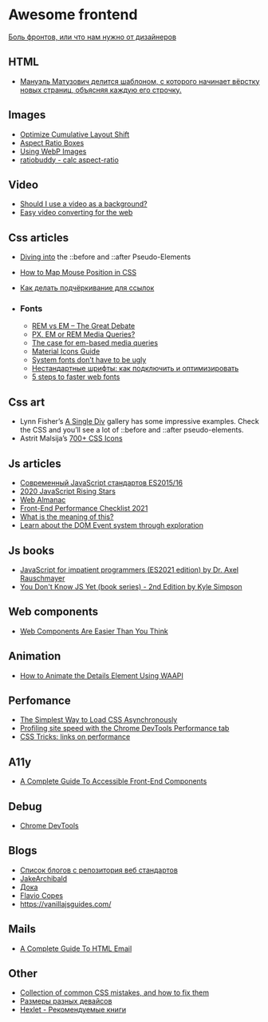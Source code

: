 # Awesome frontend

[Боль фронтов, или что нам нужно от дизайнеров](https://habr.com/ru/post/541666/)

## HTML
- [Мануэль Матузович делится шаблоном, с которого начинает вёрстку новых страниц, объясняя каждую его строчку.
](https://www.matuzo.at/blog/html-boilerplate/)

## Images
- [Optimize Cumulative Layout Shift](https://web.dev/optimize-cls/?utm_source=lighthouse&utm_medium=unknown#images-without-dimensions)
- [Aspect Ratio Boxes](https://css-tricks.com/aspect-ratio-boxes/)
- [Using WebP Images](https://css-tricks.com/using-webp-images/)
- [ratiobuddy - calc aspect-ratio](https://ratiobuddy.com/)

## Video
- [Should I use a video as a background?](https://css-tricks.com/should-i-use-a-video-as-a-background/)
- [Easy video converting for the web](https://mefody.dev/chunks/ffmpeg-alias/)

## Css articles
- [Diving into](https://codersblock.com/blog/diving-into-the-before-and-after-pseudo-elements/) the ::before and ::after Pseudo-Elements
- [How to Map Mouse Position in CSS](https://css-tricks.com/how-to-map-mouse-position-in-css/)
- [Как делать подчёркивание для ссылок](https://css-irl.info/animating-underlines/)

- ### Fonts
  - [REM vs EM – The Great Debate](https://zellwk.com/blog/rem-vs-em/)
  - [PX, EM or REM Media Queries?](https://zellwk.com/blog/media-query-units/)
  - [The case for em-based media queries](https://css-tricks.com/weekly-platform-news-focus-rings-donut-scope-ditching-em-units-and-global-privacy-control/#the-case-for-em-based-media-queries)
  - [Material Icons Guide](https://developers.google.com/fonts/docs/material_icons)
  - [System fonts don’t have to be ugly](https://iainbean.com/posts/2021/system-fonts-dont-have-to-be-ugly/)
  - [Нестандартные шрифты: как подключить и оптимизировать](https://habr.com/ru/company/htmlacademy/blog/552388/)
  - [5 steps to faster web fonts](https://iainbean.com/posts/2021/5-steps-to-faster-web-fonts/)

## Css art
- Lynn Fisher’s [A Single Div](https://a.singlediv.com/) gallery has some impressive examples. Check the CSS and you’ll see a lot of ::before and ::after pseudo-elements.
- Astrit Malsija’s [700+ CSS Icons](https://css.gg/app)

## Js articles
- [Современный JavaScript стандартов ES2015/16](https://babeljs.io/docs/en/learn)
- [2020 JavaScript Rising Stars](https://risingstars.js.org/2020/ru#section-learning)
- [Web Almanac](https://almanac.httparchive.org/en/2020/javascript)
- [Front-End Performance Checklist 2021](https://www.smashingmagazine.com/2021/01/front-end-performance-2021-free-pdf-checklist/)
- [What is the meaning of this?](https://web.dev/javascript-this/)
- [Learn about the DOM Event system through exploration](https://domevents.dev/)

## Js books
- [JavaScript for impatient programmers (ES2021 edition) by Dr. Axel Rauschmayer](https://exploringjs.com/impatient-js/toc.html)
- [You Don't Know JS Yet (book series) - 2nd Edition by Kyle Simpson](https://github.com/getify/You-Dont-Know-JS)

## Web components
- [Web Components Are Easier Than You Think](https://css-tricks.com/web-components-are-easier-than-you-think/)

## Animation
 - [How to Animate the Details Element Using WAAPI](https://css-tricks.com/how-to-animate-the-details-element-using-waapi/)

## Perfomance
 - [The Simplest Way to Load CSS Asynchronously](https://www.filamentgroup.com/lab/load-css-simpler/)
 - [Profiling site speed with the Chrome DevTools Performance tab](https://www.debugbear.com/blog/devtools-performance)
 - [CSS Tricks: links on performance](https://css-tricks.com/links-on-performance/)

## A11y
  - [A Complete Guide To Accessible Front-End Components](https://www.smashingmagazine.com/2021/03/complete-guide-accessible-front-end-components/)

## Debug
  - [Chrome DevTools](https://developer.chrome.com/docs/devtools/)
## Blogs
  - [Список блогов с репозитория веб стандартов](https://github.com/web-standards-ru/indie-list)
  - [JakeArchibald](https://jakearchibald.com/)
  - [Дока](https://y-doka.site/)
  - [Flavio Copes](https://flaviocopes.com/)
  - https://vanillajsguides.com/
## Mails
  - [A Complete Guide To HTML Email](https://www.smashingmagazine.com/2021/04/complete-guide-html-email-templates-tools/)
## Other
  - [Collection of common CSS mistakes, and how to fix them](https://csshell.dev/)
  - [Размеры разных девайсов](https://screensiz.es/)
  - [Hexlet - Рекомендуемые книги](https://ru.hexlet.io/pages/recommended-books)
